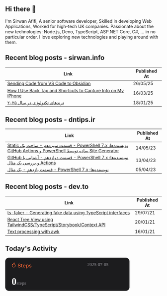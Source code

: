 ## Hi there 👋

I'm Sirwan Afifi, A senior software developer, Skilled in developing Web Applications, Worked for high-tech UK companies. Passionate about the new technologies: Node.js, Deno, TypeScript, ASP.NET Core, C#, ... in no particular order. I love exploring new technologies and playing around with them.

## Recent blog posts - sirwan.info
| Link | Published At |
| --- | --- |
| [Sending Code from VS Code to Obsidian](https://sirwan.info/blog/en/weekend-project-code-clipper/) | 26/05/25 |
| [How I Use Back Tap and Shortcuts to Capture Info on My iPhone](https://sirwan.info/blog/en/how-i-use-back-tap-and-shortcuts-to-capture-info-on-my-iphone/) | 16/03/25 |
| [ترندهای تکنولوژی در سال ۲۰۲۵](https://sirwan.info/blog/fa/tech-trends-2025/) | 18/01/25 |

## Recent blog posts - dntips.ir
| Link | Published At |
| --- | --- |
| [‫نویسنده‌ها: PowerShell 7.x - قسمت سیزدهم - ساخت یک Static Site Generator ساده توسط PowerShell و GitHub Actions](https://www.dntips.ir/post/3477?utm_source=feed&utm_medium=rss&utm_campaign=featured&utm_updated=1402-02-24-04-15) | 14/05/23 |
| [‫نویسنده‌ها: PowerShell 7.x - قسمت دوازدهم - آشنایی با GitHub Actions و بررسی یک مثال](https://www.dntips.ir/post/3475?utm_source=feed&utm_medium=rss&utm_campaign=featured&utm_updated=1402-01-25-01-50) | 13/04/23 |
| [‫نویسنده‌ها: PowerShell 7.x - قسمت یازدهم - یک مثال](https://www.dntips.ir/post/3466?utm_source=feed&utm_medium=rss&utm_campaign=featured&utm_updated=1402-01-16-13-05) | 05/04/23 |

## Recent blog posts - dev.to
| Link | Published At |
| --- | --- |
| [ts-faker - Generating fake data using TypeScript interfaces](https://dev.to/sirwanafifi/ts-faker-generating-fake-data-using-typescript-interfaces-2em2) | 29/07/21 |
| [React Tree View using TailwindCSS/TypeScript/Storybook/Context API](https://dev.to/sirwanafifi/react-tree-view-using-tailwindcss-typescript-storybook-context-api-11i9) | 20/01/21 |
| [Text processing with awk](https://dev.to/sirwanafifi/text-processing-with-awk-4jic) | 16/01/21 |

##

## Today's Activity

<img src="./assets/step.svg" width="400px">

















































































































































































